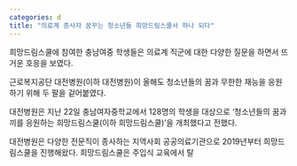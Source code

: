 ```yaml
---
categories: d
title: "의료계 종사자 꿈꾸는 청소년들 희망드림스쿨서 하나 되다"
---
```

희망드림스쿨에 참여한 충남여중 학생들은 의료계 직군에 대한 다양한 질문을 하면서 뜨거운 호응을 보였다.



근로복지공단 대전병원(이하 대전병원)이 올해도 청소년들의 꿈과 무한한 재능을 응원하기 위해 두 팔을 겉어붙였다.

대전병원은 지난 22일 충남여자중학교에서 128명의 학생을 대상으로 &lsquo;청소년들의 꿈과 끼를 응원하는 희망드림스쿨(이하 희망드림스쿨)&rsquo;을 개최했다고 전했다.

대전병원은 다양한 전문직이 종사하는 지역사회 공공의료기관으로 2019년부터 희망드림스쿨을 진행해왔다. 희망드림스쿨은 주입식 교육에서 탈